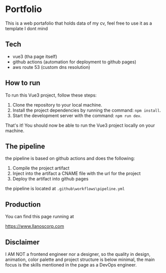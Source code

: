 # Portfolio

This is a web portafolio that holds data of my cv, feel free to use it as a template I dont mind

## Tech

- vue3 (tha page itself)
- github actions (automation for deployment to github pages)
- aws route 53 (custom dns resolution)

## How to run

To run this Vue3 project, follow these steps:

1. Clone the repository to your local machine.
3. Install the project dependencies by running the command: `npm install`.
4. Start the development server with the command: `npm run dev`.

That's it! You should now be able to run the Vue3 project locally on your machine.

## The pipeline

the pipeline is based on github actions and does the following:

1. Compile the project artifact
2. Inject into the artifact a CNAME file with the url for the project
3. Deploy the artifact into github pages

the pipeline is located at `.github\workflows\pipeline.yml`

## Production 

You can find this page running at 

https://www.llanoscorp.com

## Disclaimer 

I AM NOT a frontend engineer nor a designer, so the quality in design, animation, color palette and project structure is below minimal, the main focus is the skills mentioned in the page as a DevOps engineer.

